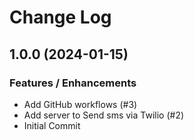 # Change Log

## 1.0.0 (2024-01-15)

### Features / Enhancements

- Add GitHub workflows (#3)
- Add server to Send sms via Twilio (#2)
- Initial Commit
